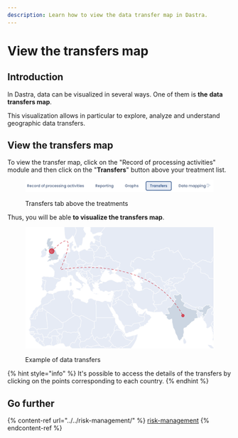 ```yaml
---
description: Learn how to view the data transfer map in Dastra.
---
```


# View the transfers map

## Introduction

In Dastra, data can be visualized in several ways. One of them is **the** **data transfers map**.&#x20;

This visualization allows in particular to explore, analyze and understand geographic data transfers.

## View the transfers map

To view the transfer map, click on the "Record of processing activities" module and then click on the "**Transfers**" button above your treatment list.

<figure><img src="../../../.gitbook/assets/Capture d’écran 2023-02-10 à 14.59.49.png" alt=""><figcaption><p>Transfers tab above the treatments</p></figcaption></figure>

Thus, you will be able **to visualize the transfers map**.

<figure><img src="../../../.gitbook/assets/image.png" alt=""><figcaption><p>Example of data transfers</p></figcaption></figure>

{% hint style="info" %}
It's possible to access the details of the transfers by clicking on the points corresponding to each country.
{% endhint %}

## Go further

{% content-ref url="../../risk-management/" %}
[risk-management](../../risk-management/)
{% endcontent-ref %}
